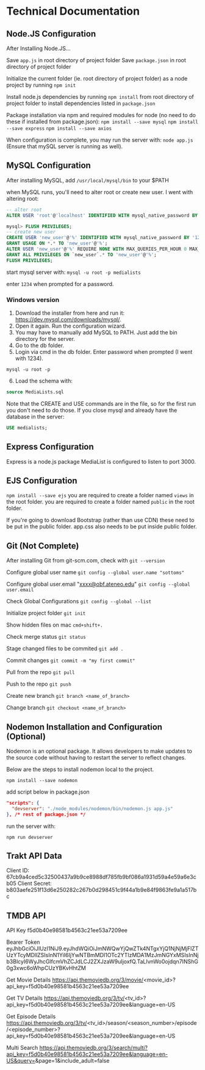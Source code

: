 # Technical Documentation

## Node.JS Configuration
After Installing Node.JS...

Save `app.js` in root directory of project folder
Save `package.json` in root directory of project folder

Initialize the current folder (ie. root directory of project folder) as a node project by running `npm init`

Install node.js dependencies by running `npm install` from root directory of project folder to install dependencies listed in `package.json`

Package installation via npm and required modules for node (no need to do these if installed from package.json):
`npm install --save mysql`
`npm install --save express`
`npm install --save axios`

When configuration is complete, you may run the server with: `node app.js` (Ensure that mySQL server is running as well).



## MySQL Configuration
After installing MySQL, add `/usr/local/mysql/bin` to your $PATH

when MySQL runs, you'll need to alter root or create new user. I went with altering root:

```sql
-- alter root
ALTER USER 'root'@'localhost' IDENTIFIED WITH mysql_native_password BY '1234';

mysql> FLUSH PRIVILEGES;
-- create new user
CREATE USER 'new_user'@'%' IDENTIFIED WITH mysql_native_password BY '1234';
GRANT USAGE ON *.* TO 'new_user'@'%';
ALTER USER 'new_user'@'%' REQUIRE NONE WITH MAX_QUERIES_PER_HOUR 0 MAX_CONNECTIONS_PER_HOUR 0 MAX_UPDATES_PER_HOUR 0 MAX_USER_CONNECTIONS 0;
GRANT ALL PRIVILEGES ON `new_user`.* TO 'new_user'@'%';
FLUSH PRIVILEGES;
```

start mysql server with:
`mysql -u root -p medialists`

enter `1234` when prompted for a password.

### Windows version
1. Download the installer from here and run it: https://dev.mysql.com/downloads/mysql/.
2. Open it again. Run the configuration wizard.
3. You may have to manually add MySQL to PATH. Just add the bin directory for the server.
4. Go to the db folder.
5. Login via cmd in the db folder. Enter password when prompted (I went with 1234).
```
mysql -u root -p
```
6. Load the schema with:
```sql
source MediaLists.sql
```
Note that the CREATE and USE commands are in the file, so for the first run you don't need to do those. If you close mysql and already have the database in the server:
```sql
USE medialists;
```

## Express Configuration
Express is a node.js package
MediaList is configured to listen to port 3000.

## EJS Configuration
`npm install --save ejs`
you are required to create a folder named `views` in the root folder.
you are required to create a folder named `public` in the root folder.

If you're going to download Bootstrap (rather than use CDN) these need to be put in the public folder.
app.css also needs to be put inside public folder.

## Git (Not Complete)
After installing Git from git-scm.com, check with `git --version`

Configure global user name
`git config --global user.name "sottoms"`

Configure global user.email "xxxx@obf.ateneo.edu"
`git config --global user.email`

Check Global Configurations
`git config --global --list`

Initialize project folder
`git init`

Show hidden files on mac
`cmd+shift+.`

Check merge status
`git status`

Stage changed files to be commited
`git add .`

Commit changes
`git commit -m "my first commit"`

Pull from the repo
`git pull`

Push to the repo
`git push`

Create new branch
`git branch <name_of_branch>`

Change branch
`git checkout <name_of_branch>`

## Nodemon Installation and Configuration (Optional)
Nodemon is an optional package.
It allows developers to make updates to the source code without having to restart the server to reflect changes.

Below are the steps to install nodemon local to the project.

`npm install --save nodemon`

add script below in package.json

```json
"scripts": {
  "devserver": "./node_modules/nodemon/bin/nodemon.js app.js"
}, /* rest of package.json */
```

run the server with:

`npm run devserver`

## Trakt API Data
Client ID: 67cb9a4ced5c32500437a9b9ce8988df785fb9bf086a1931d59a4e59a6e3cb05
Client Secret: b803aefe251f13d6e250282c267b0d298451c9f44a1b9e84f9863fe9a1a517bc

## TMDB API
API Key
f5d0b40e98581b4563c21ee53a7209ee

Bearer Token
eyJhbGciOiJIUzI1NiJ9.eyJhdWQiOiJmNWQwYjQwZTk4NTgxYjQ1NjNjMjFlZTUzYTcyMDllZSIsInN1YiI6IjYwNTBmMDI1OTc2YTIzMDA1MzJmNGYxMSIsInNjb3BlcyI6WyJhcGlfcmVhZCJdLCJ2ZXJzaW9uIjoxfQ.TaLIvnWo0ojdqn7INShG0g3xwc6oWhpCUzYBKvHhtZM

Get Movie Details
https://api.themoviedb.org/3/movie/<movie_id>?api_key=f5d0b40e98581b4563c21ee53a7209ee

Get TV Details
https://api.themoviedb.org/3/tv/<tv_id>?api_key=f5d0b40e98581b4563c21ee53a7209ee&language=en-US

Get Episode Details
https://api.themoviedb.org/3/tv/<tv_id>/season/<season_number>/episode/<episode_number>?api_key=f5d0b40e98581b4563c21ee53a7209ee&language=en-US

Multi Search
https://api.themoviedb.org/3/search/multi?api_key=f5d0b40e98581b4563c21ee53a7209ee&language=en-US&query=<queryString>&page=1&include_adult=false